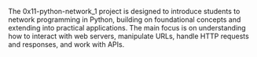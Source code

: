 The 0x11-python-network_1 project is designed to introduce students to network programming in Python, building on foundational concepts and extending into practical applications. The main focus is on understanding how to interact with web servers, manipulate URLs, handle HTTP requests and responses, and work with APIs.

